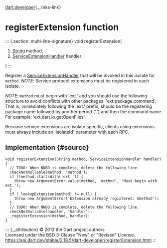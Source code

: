[dart:developer](../dart-developer/dart-developer-library){._links-link}

registerExtension function
==========================

::: {.section .multi-line-signature}
void registerExtension(

1.  [String](../dart-core/string-class) method,
2.  [ServiceExtensionHandler](serviceextensionhandler) handler

)
:::

Register a [ServiceExtensionHandler](serviceextensionhandler) that will
be invoked in this isolate for `method`. *NOTE*: Service protocol
extensions must be registered in each isolate.

*NOTE*: `method` must begin with \'ext.\' and you should use the
following structure to avoid conflicts with other packages:
\'ext.package.command\'. That is, immediately following the \'ext.\'
prefix, should be the registering package name followed by another
period (\'.\') and then the command name. For example:
\'ext.dart.io.getOpenFiles\'.

Because service extensions are isolate specific, clients using
extensions must always include an \'isolateId\' parameter with each RPC.

Implementation {#source}
--------------

``` {.language-dart data-language="dart"}
void registerExtension(String method, ServiceExtensionHandler handler) {
  // TODO: When NNBD is complete, delete the following line.
  checkNotNullable(method, 'method');
  if (!method.startsWith('ext.')) {
    throw new ArgumentError.value(method, 'method', 'Must begin with ext.');
  }
  if (_lookupExtension(method) != null) {
    throw new ArgumentError('Extension already registered: $method');
  }
  // TODO: When NNBD is complete, delete the following line.
  checkNotNullable(handler, 'handler');
  _registerExtension(method, handler);
}
```

::: {._attribution}
© 2012 the Dart project authors\
Licensed under the BSD 3-Clause \"New\" or \"Revised\" License.\
<https://api.dart.dev/stable/2.18.5/dart-developer/registerExtension.html>
:::
